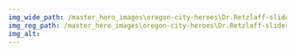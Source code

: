 ```yaml
---
img_wide_path: /master_hero_images\oregon-city-heroes\Dr.Retzlaff-slider3.jpg
img_reg_path: /master_hero_images\oregon-city-heroes\Dr.Retzlaff-slider3.jpg
img_alt:
---
```

